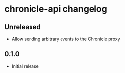 # chronicle-api changelog

## Unreleased

- Allow sending arbitrary events to the Chronicle proxy

## 0.1.0

- Initial release

